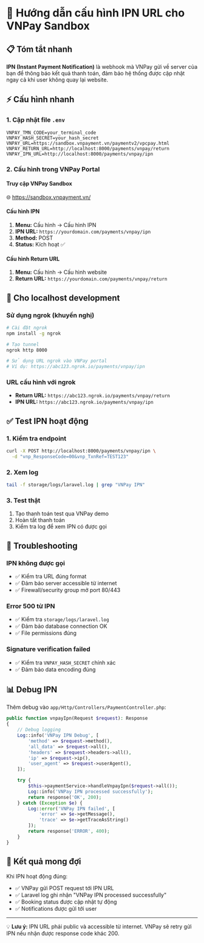 # 🔔 Hướng dẫn cấu hình IPN URL cho VNPay Sandbox

## 📋 Tóm tắt nhanh

**IPN (Instant Payment Notification)** là webhook mà VNPay gửi về server của bạn để thông báo kết quả thanh toán, đảm bảo hệ thống được cập nhật ngay cả khi user không quay lại website.

## ⚡ Cấu hình nhanh

### 1. Cập nhật file `.env`
```env
VNPAY_TMN_CODE=your_terminal_code
VNPAY_HASH_SECRET=your_hash_secret
VNPAY_URL=https://sandbox.vnpayment.vn/paymentv2/vpcpay.html
VNPAY_RETURN_URL=http://localhost:8000/payments/vnpay/return
VNPAY_IPN_URL=http://localhost:8000/payments/vnpay/ipn
```

### 2. Cấu hình trong VNPay Portal

#### Truy cập VNPay Sandbox
🌐 https://sandbox.vnpayment.vn/

#### Cấu hình IPN
1. **Menu:** Cấu hình → Cấu hình IPN
2. **IPN URL:** `https://yourdomain.com/payments/vnpay/ipn`
3. **Method:** POST
4. **Status:** Kích hoạt ✅

#### Cấu hình Return URL  
1. **Menu:** Cấu hình → Cấu hình website
2. **Return URL:** `https://yourdomain.com/payments/vnpay/return`

## 🧪 Cho localhost development

### Sử dụng ngrok (khuyến nghị)
```bash
# Cài đặt ngrok
npm install -g ngrok

# Tạo tunnel
ngrok http 8000

# Sử dụng URL ngrok vào VNPay portal
# Ví dụ: https://abc123.ngrok.io/payments/vnpay/ipn
```

### URL cấu hình với ngrok
- **Return URL:** `https://abc123.ngrok.io/payments/vnpay/return`
- **IPN URL:** `https://abc123.ngrok.io/payments/vnpay/ipn`

## ✅ Test IPN hoạt động

### 1. Kiểm tra endpoint
```bash
curl -X POST http://localhost:8000/payments/vnpay/ipn \
  -d "vnp_ResponseCode=00&vnp_TxnRef=TEST123"
```

### 2. Xem log
```bash
tail -f storage/logs/laravel.log | grep "VNPay IPN"
```

### 3. Test thật
1. Tạo thanh toán test qua VNPay demo
2. Hoàn tất thanh toán
3. Kiểm tra log để xem IPN có được gọi

## 🚨 Troubleshooting

### IPN không được gọi
- ✅ Kiểm tra URL đúng format
- ✅ Đảm bảo server accessible từ internet  
- ✅ Firewall/security group mở port 80/443

### Error 500 từ IPN
- ✅ Kiểm tra `storage/logs/laravel.log`
- ✅ Đảm bảo database connection OK
- ✅ File permissions đúng

### Signature verification failed
- ✅ Kiểm tra `VNPAY_HASH_SECRET` chính xác
- ✅ Đảm bảo data encoding đúng

## 📊 Debug IPN

Thêm debug vào `app/Http/Controllers/PaymentController.php`:

```php
public function vnpayIpn(Request $request): Response
{
    // Debug logging
    Log::info('VNPay IPN Debug', [
        'method' => $request->method(),
        'all_data' => $request->all(),
        'headers' => $request->headers->all(),
        'ip' => $request->ip(),
        'user_agent' => $request->userAgent(),
    ]);

    try {
        $this->paymentService->handleVnpayIpn($request->all());
        Log::info('VNPay IPN processed successfully');
        return response('OK', 200);
    } catch (Exception $e) {
        Log::error('VNPay IPN failed', [
            'error' => $e->getMessage(),
            'trace' => $e->getTraceAsString()
        ]);
        return response('ERROR', 400);
    }
}
```

## 🎯 Kết quả mong đợi

Khi IPN hoạt động đúng:
- ✅ VNPay gửi POST request tới IPN URL
- ✅ Laravel log ghi nhận "VNPay IPN processed successfully"  
- ✅ Booking status được cập nhật tự động
- ✅ Notifications được gửi tới user

---

💡 **Lưu ý:** IPN URL phải public và accessible từ internet. VNPay sẽ retry gửi IPN nếu nhận được response code khác 200. 
